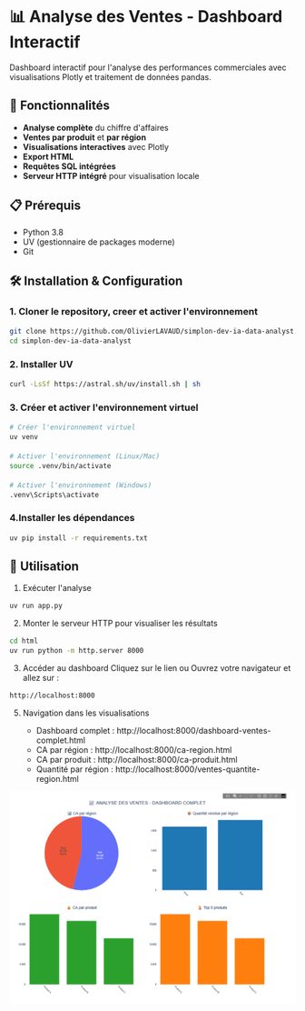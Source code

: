 # 📊 Analyse des Ventes - Dashboard Interactif

Dashboard interactif pour l'analyse des performances commerciales avec visualisations Plotly et traitement de données pandas.

## 🚀 Fonctionnalités

- **Analyse complète** du chiffre d'affaires
- **Ventes par produit** et **par région**
- **Visualisations interactives** avec Plotly
- **Export HTML** 
- **Requêtes SQL intégrées** 
- **Serveur HTTP intégré** pour visualisation locale

## 📋 Prérequis

- Python 3.8
- UV (gestionnaire de packages moderne)
- Git

## 🛠️ Installation & Configuration


### 1. Cloner le repository, creer et activer l'environnement
```bash
git clone https://github.com/OlivierLAVAUD/simplon-dev-ia-data-analyst.git
cd simplon-dev-ia-data-analyst
```
### 2. Installer UV 

```bash
curl -LsSf https://astral.sh/uv/install.sh | sh
```

### 3. Créer et activer l'environnement virtuel

```bash
# Créer l'environnement virtuel
uv venv

# Activer l'environnement (Linux/Mac)
source .venv/bin/activate

# Activer l'environnement (Windows)
.venv\Scripts\activate
```

### 4.Installer les dépendances
```bash
uv pip install -r requirements.txt
```

## 🎯 Utilisation

1. Exécuter l'analyse
```bash
uv run app.py
```

2. Monter le serveur HTTP pour visualiser les résultats
```bash
cd html
uv run python -m http.server 8000
```

3. Accéder au dashboard
Cliquez sur le lien ou Ouvrez votre navigateur et allez sur :
```bash
http://localhost:8000
```
5. Navigation dans les visualisations

   - Dashboard complet : http://localhost:8000/dashboard-ventes-complet.html
   - CA par région : http://localhost:8000/ca-region.html
   - CA par produit : http://localhost:8000/ca-produit.html
   - Quantité par région : http://localhost:8000/ventes-quantite-region.html

![Dashboard](/img/image.png "Dashboard")
